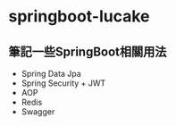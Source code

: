 # springboot-lucake
## 筆記一些SpringBoot相關用法
* Spring Data Jpa
* Spring Security + JWT
* AOP
* Redis
* Swagger
